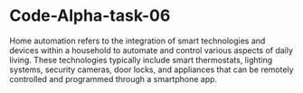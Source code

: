 # Code-Alpha-task-06
Home automation refers to the integration of smart technologies and devices within a household to automate and control various aspects of daily living. These technologies typically include smart thermostats, lighting systems, security cameras, door locks, and appliances that can be remotely controlled and programmed through a smartphone app.
